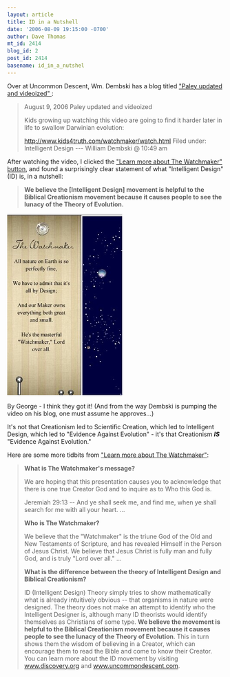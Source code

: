 ```yaml
---
layout: article
title: ID in a Nutshell
date: '2006-08-09 19:15:00 -0700'
author: Dave Thomas
mt_id: 2414
blog_id: 2
post_id: 2414
basename: id_in_a_nutshel
---
```

Over at Uncommon Descent, Wm. Dembski has a blog titled ["Paley updated and videoized" ](http://www.uncommondescent.com/index.php/archives/1422): 


> August 9, 2006
> Paley updated and videoized
> 
> Kids growing up watching this video are going to find it harder later in life to swallow Darwinian evolution:
> 
> http://www.kids4truth.com/watchmaker/watch.html
> Filed under: Intelligent Design --- William Dembski @ 10:49 am 

After watching the video, I clicked the ["Learn more about The Watchmaker" button](http://www.kids4truth.com/watchmaker.html), and found a surprisingly clear statement of what "Intelligent Design" (ID) is, in a nutshell:


> **We believe the \[Intelligent Design\] movement is helpful to the Biblical Creationism movement because it causes people to see the lunacy of the Theory of Evolution.**


<img src="/uploads/2006/paley.jpg" alt="paley.jpg" width="267" height="420" />

By George - I think they got it!  (And from the way Dembski is pumping the video on his blog, one must assume he approves...)

It's not that Creationism led to Scientific Creation, which led to Intelligent Design, which led to "Evidence Against Evolution" - it's that Creationism **_IS_** "Evidence Against Evolution."

Here are some more tidbits from ["Learn more about The Watchmaker"](http://www.kids4truth.com/watchmaker.html):

> **What is The Watchmaker's message?**
> 
> We are hoping that this presentation causes you to acknowledge that there is one true Creator God and to inquire as to Who this God is.
> 
> Jeremiah 29:13 -- And ye shall seek me, and find me, when ye shall search for me with all your heart.
> ...
> 
> **Who is The Watchmaker?**
> 
> We believe that the "Watchmaker" is the triune God of the Old and New Testaments of Scripture, and has revealed Himself in the Person of Jesus Christ. We believe that Jesus Christ is fully man and fully God, and is truly "Lord over all."
> ...
> 
> **What is the difference between the theory of Intelligent Design and Biblical Creationism?**
> 
> ID (Intelligent Design) Theory simply tries to show mathematically what is already intuitively obvious -- that organisms in nature were designed. The theory does not make an attempt to identify who the Intelligent Designer is, although many ID theorists would identify themselves as Christians of some type. **We believe the movement is helpful to the Biblical Creationism movement because it causes people to see the lunacy of the Theory of Evolution**. This in turn shows them the wisdom of believing in a Creator, which can encourage them to read the Bible and come to know their Creator. You can learn more about the ID movement by visiting www.discovery.org and www.uncommondescent.com.
